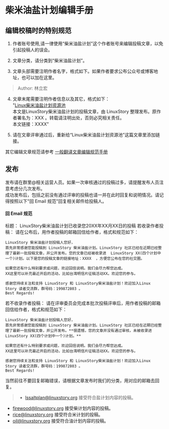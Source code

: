 # 柴米油盐计划编辑手册

## 编辑校稿时的特别规范
1. 作者账号使用,请一律使用“柴米油盐计划”这个作者账号来编辑投稿文章，以免引起投稿人的误会。

2. 文章分类，请分类到“柴米油盐计划”。

3. 文章头部需要注明作者名字，格式如下。如果作者要求公布公众号或博客地址，也可以加在这里。
> Author: 林立宏

4. 文章末尾需要注明作者信息以及其它，格式如下：  
"[Linux柴米油盐计划资源池](https://linuxstory.org/linuxstory-fros-plan-resource/)  
本文是LinuxStory柴米油盐计划的投稿文章，由 LinuxStory 整理发布。原作者署名为：XXX 。转载请注明出处，否则必究相关责任。  
本文链接：XXXX"

5. 请在文章评审通过后，重新给“Linux柴米油盐计划资源池”这篇文章里添加链接。

其它编辑文章规范请参考 [一般翻译文章编辑规范手册](https://github.com/LinuxStory/StoryTranslation/EditorManual.md)

## 发布
发布请在群里@相关运营人员。如果一次审核通过的投稿过多，请提醒发布人员注意考虑分几次发布。  
成功发布后，包括之前没有通过评审的投稿也请一并在此时回复和说明情况。请记得按照以下"回 Email 规范"回复相关邮件给投稿人。

#### 回 Email 规范
标题： LinuxStory柴米油盐计划已收录您20XX年XX月XX日的投稿
若收录作者投稿：
请在公布后，用作者投稿的邮箱回信给作者，格式和规范如下：

    LinuxStory 柴米油盐计划投稿人您好，
    首先非常感谢您能投稿到 LinuxStory 柴米油盐计划。LinuxStory 社区已经在近期已经整理了最新一批投稿文章，并公开发布。您的文章已经被收录进  LinuxStory XX(四个计划中一个)计划。以下是您的投稿文章的链接地址：XXXX  ，方便您公布在您的社交圈。

    如果您还有什么特别要求或问题，欢迎回信说明。我们会尽力帮您达成。
    XX这里可以补充最近开启的活动，比如台湾明信片征稿活动XX。欢迎您的参与。

    感谢您持续关注和支持 LinuxStory 和 LinuxStory柴米油盐计划！欢迎加入Linux Story 读者交流群，群号码：199872803 。
    Best Regards!

若不收录作者投稿：
请在评审委员会完成本批次投稿评审后，用作者投稿的邮箱回信给作者，格式和规范如下：

    LinuxStory 柴米油盐计划投稿人您好，
    首先非常感谢您能投稿到 LinuxStory 柴米油盐计划。LinuxStory 社区已经在近期已经整理了最新一批投稿文章，并公开发布。**很遗憾，您的文章并没有通过审核，未被收录进  LinuxStory XX(四个计划中一个)计划。**

    如果您还有什么特别要求或问题，欢迎回信说明。我们会尽力帮您达成。
    XX这里可以补充最近开启的活动，比如台湾明信片征稿活动XX。欢迎您的参与。

    感谢您持续关注和支持 LinuxStory 和 LinuxStory柴米油盐计划！欢迎加入Linux Story 读者交流群，群号码：199872803 。
    Best Regards!

当然前往不要回复邮箱错误，请根据文章发布时我们的分类，用对应的邮箱去回复。
> - lssaltplan@linuxstory.org 接受符合盐计划内容的投稿。
- firewood@linuxstory.org 接受柴计划内容的投稿。
- rice@linuxstory.org 接受符合米计划的投稿。
- oil@linuxstory.org 接受符合油计划内容的投稿。
